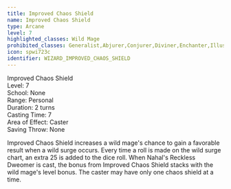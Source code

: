```yaml
---
title: Improved Chaos Shield
name: Improved Chaos Shield
type: Arcane
level: 7
highlighted_classes: Wild Mage
prohibited_classes: Generalist,Abjurer,Conjurer,Diviner,Enchanter,Illusionist,Invoker,Necromancer,Transmuter
icon: spwi723c
identifier: WIZARD_IMPROVED_CHAOS_SHIELD
---
```

Improved Chaos Shield  
Level: 7  
School: None  
Range: Personal  
Duration: 2 turns  
Casting Time: 7  
Area of Effect: Caster  
Saving Throw: None  
  
Improved Chaos Shield increases a wild mage's chance to gain a favorable result when a wild surge occurs. Every time a roll is made on the wild surge chart, an extra 25 is added to the dice roll. When Nahal's Reckless Dweomer is cast, the bonus from Improved Chaos Shield stacks with the wild mage's level bonus. The caster may have only one chaos shield at a time.  
